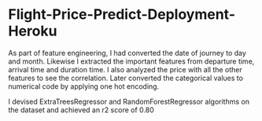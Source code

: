 # Flight-Price-Predict-Deployment-Heroku

As part of feature engineering, I had converted the date of journey to day and month. Likewise I extracted the important features from departure time, arrival time and duration time. I also analyzed the price with all the other features to see the correlation. Later converted the categorical values to numerical code by applying one hot encoding.

I devised ExtraTreesRegressor and RandomForestRegressor algorithms on the dataset and achieved an r2 score of 0.80